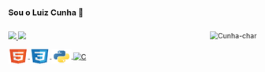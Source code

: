 ### Sou o Luiz Cunha :wave:

##

<div>
  <a href="https://github.com/Luiz-Cunha">
  <img height="150em" src="https://github-readme-stats.vercel.app/api?username=Luiz-Cunha&show_icons=true&theme=nightowl&include_all_commits=true&count_private=true" style="max-width:100%;" />
  <img height="130em" src="https://github-readme-stats.vercel.app/api/top-langs/?username=Luiz-Cunha&layout=compact&langs_count=7&theme=nightowl" style="max-width:100%;"/>
  <img align="right" height="200em" alt="Cunha-char" src="https://c.tenor.com/SRDuFks8igEAAAAi/kirby.gif" style="max-width:100%;">
</div>

  
 <div>
 <br>
  <img align="center" alt="Cunha-HTML" height="30" width="40" src="https://raw.githubusercontent.com/devicons/devicon/master/icons/html5/html5-original.svg" style="max-width:100%;">
  <img align="center" alt="Cunha-CSS" height="30" width="40" src="https://raw.githubusercontent.com/devicons/devicon/master/icons/css3/css3-original.svg" style="max-width:100%;">
  <img align="center" alt="Cunha-Python" height="30" width="40" src="https://raw.githubusercontent.com/devicons/devicon/master/icons/python/python-original.svg" style="max-width:100%;">
   <img align="center" alt="C" height="30" width="30" src="https://camo.githubusercontent.com/2771059ece39a91f0ca8afe0205a540e3af66f435508ba80b080eb249479d4dc/68747470733a2f2f696d672e69636f6e73382e636f6d2f636f6c6f722f34382f3030303030302f632d70726f6772616d6d696e672e706e67" data-canonical-src="https://img.icons8.com/color/48/000000/c-programming.png" style="max-width: 100%;">
</div>

##

